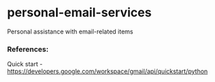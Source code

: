 # personal-email-services
Personal assistance with email-related items


### References:

Quick start - https://developers.google.com/workspace/gmail/api/quickstart/python